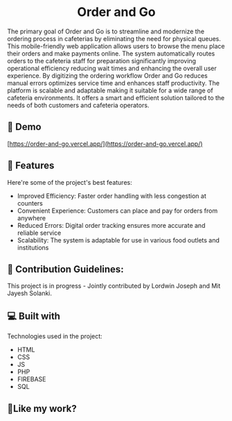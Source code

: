 <h1 align="center" id="title">Order and Go</h1>

<p id="description">The primary goal of Order and Go is to streamline and modernize the ordering process in cafeterias by eliminating the need for physical queues. This mobile-friendly web application allows users to browse the menu place their orders and make payments online. The system automatically routes orders to the cafeteria staff for preparation significantly improving operational efficiency reducing wait times and enhancing the overall user experience. By digitizing the ordering workflow Order and Go reduces manual errors optimizes service time and enhances staff productivity. The platform is scalable and adaptable making it suitable for a wide range of cafeteria environments. It offers a smart and efficient solution tailored to the needs of both customers and cafeteria operators.</p>

<h2>🚀 Demo</h2>

[https://order-and-go.vercel.app/](https://order-and-go.vercel.app/)

  
  
<h2>🧐 Features</h2>

Here're some of the project's best features:

*   Improved Efficiency: Faster order handling with less congestion at counters
*   Convenient Experience: Customers can place and pay for orders from anywhere
*   Reduced Errors: Digital order tracking ensures more accurate and reliable service
*   Scalability: The system is adaptable for use in various food outlets and institutions

<h2>🍰 Contribution Guidelines:</h2>

This project is in progress - Jointly contributed by Lordwin Joseph and Mit Jayesh Solanki.

  
  
<h2>💻 Built with</h2>

Technologies used in the project:

*   HTML
*   CSS
*   JS
*   PHP
*   FIREBASE
*   SQL

<h2>💖Like my work?</h2>
